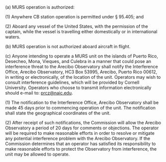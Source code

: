 (a) MURS operation is authorized:

(1) Anywhere CB station operation is permitted under § 95.405; and

(2) Aboard any vessel of the United States, with the permission of the captain, while the vessel is travelling either domestically or in international waters.

(b) MURS operation is not authorized aboard aircraft in flight.

(c) Anyone intending to operate a MURS unit on the islands of Puerto Rico, Desecheo, Mona, Vieques, and Culebra in a manner that could pose an interference threat to the Arecibo Observatory shall notify the Interference Office, Arecibo Observatory, HC3 Box 53995, Arecibo, Puerto Rico 00612, in writing or electronically, of the location of the unit. Operators may wish to consult interference guidelines, which will be provided by Cornell University. Operators who choose to transmit information electronically should e-mail to: prcz@naic.edu.
                                    

(1) The notification to the Interference Office, Arecibo Observatory shall be made 45 days prior to commencing operation of the unit. The notification shall state the geographical coordinates of the unit.

(2) After receipt of such notifications, the Commission will allow the Arecibo Observatory a period of 20 days for comments or objections. The operator will be required to make reasonable efforts in order to resolve or mitigate any potential interference problem with the Arecibo Observatory. If the Commission determines that an operator has satisfied its responsibility to make reasonable efforts to protect the Observatory from interference, the unit may be allowed to operate.

